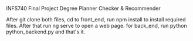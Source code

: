 INFS740 Final Project
Degree Planner Checker & Recommender

After git clone both files, cd to front_end, run npm install to install required files. After that run ng serve to open a web page.
for back_end, run python python_backend.py and that's it.
